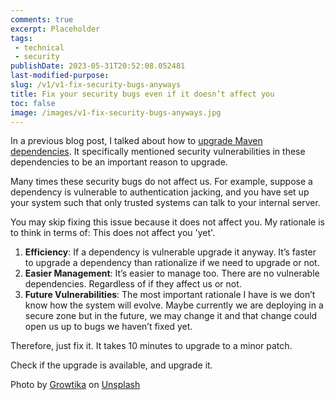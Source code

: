 ```yaml
---
comments: true
excerpt: Placeholder 
tags:
 - technical
 - security
publishDate: 2023-05-31T20:52:08.052481
last-modified-purpose: 
slug: /v1/v1-fix-security-bugs-anyways
title: Fix your security bugs even if it doesn’t affect you
toc: false
image: /images/v1-fix-security-bugs-anyways.jpg
---
```


In a previous blog post, I talked about how to [upgrade Maven dependencies](/maven-dependency-upgrade). It specifically mentioned security vulnerabilities in these dependencies to be an important reason to upgrade.

Many times these security bugs do not affect us. For example, suppose a dependency is vulnerable to authentication jacking, and you have set up your system such that only trusted systems can talk to your internal server.

You may skip fixing this issue because it does not affect you. My rationale is to think in terms of: This does not affect you 'yet'.

1. **Efficiency**: If a dependency is vulnerable upgrade it anyway. It’s faster to upgrade a dependency than rationalize if we need to upgrade or not.
2. **Easier Management**: It’s easier to manage too. There are no vulnerable dependencies. Regardless of if they affect us or not.
3. **Future Vulnerabilities**: The most important rationale I have is we don’t know how the system will evolve. Maybe currently we are deploying in a secure zone but in the future, we may change it and that change could open us up to bugs we haven’t fixed yet.

Therefore, just fix it. It takes 10 minutes to upgrade to a minor patch.

Check if the upgrade is available, and upgrade it.

Photo by <a href="https://unsplash.com/@growtika?utm_source=unsplash&utm_medium=referral&utm_content=creditCopyText">Growtika</a> on <a href="https://unsplash.com/s/photos/security-bug?utm_source=unsplash&utm_medium=referral&utm_content=creditCopyText">Unsplash</a>
  